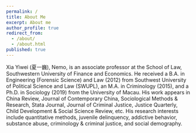 ```yaml
---
permalink: /
title: About Me
excerpt: About me
author_profile: true
redirect_from:
  - /about/
  - /about.html
published: true
---
```


Xia Yiwei (夏一巍), Nemo, is an associate professor at the School of Law, Southwestern University of Finance and Economics. He received a B.A. in  Engineering (Forensic Science) and Law (2012) from Southwest University of Political Science and Law (SWUPL), an M.A. in Criminology (2015), and a Ph.D. in Sociology (2019) from the University of Macau. His work appears in China Review, Journal of Contemporary China, Sociological Methods & Research, Stata Journal, Journal of Criminal Justice, Justice Quarterly, Child Development & Social Science Review, etc. His research interests include quantitative methods, juvenile delinquency, addictive behavior, substance abuse, criminology & criminal justice, and social demography.

